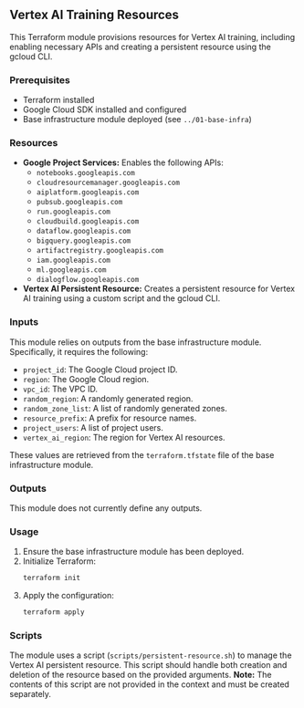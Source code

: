 ## Vertex AI Training Resources

This Terraform module provisions resources for Vertex AI training, including enabling necessary APIs and creating a persistent resource using the gcloud CLI.

### Prerequisites

*   Terraform installed
*   Google Cloud SDK installed and configured
*   Base infrastructure module deployed (see `../01-base-infra`)

### Resources

*   **Google Project Services:** Enables the following APIs:
    *   `notebooks.googleapis.com`
    *   `cloudresourcemanager.googleapis.com`
    *   `aiplatform.googleapis.com`
    *   `pubsub.googleapis.com`
    *   `run.googleapis.com`
    *   `cloudbuild.googleapis.com`
    *   `dataflow.googleapis.com`
    *   `bigquery.googleapis.com`
    *   `artifactregistry.googleapis.com`
    *   `iam.googleapis.com`
    *   `ml.googleapis.com`
    *   `dialogflow.googleapis.com`
*   **Vertex AI Persistent Resource:** Creates a persistent resource for Vertex AI training using a custom script and the gcloud CLI.

### Inputs

This module relies on outputs from the base infrastructure module.  Specifically, it requires the following:

*   `project_id`: The Google Cloud project ID.
*   `region`: The Google Cloud region.
*   `vpc_id`: The VPC ID.
*   `random_region`: A randomly generated region.
*   `random_zone_list`: A list of randomly generated zones.
*   `resource_prefix`: A prefix for resource names.
*   `project_users`: A list of project users.
*   `vertex_ai_region`: The region for Vertex AI resources.

These values are retrieved from the `terraform.tfstate` file of the base infrastructure module.

### Outputs

This module does not currently define any outputs.

### Usage

1.  Ensure the base infrastructure module has been deployed.
2.  Initialize Terraform:
    ```bash
    terraform init
    ```
3.  Apply the configuration:
    ```bash
    terraform apply
    ```

### Scripts

The module uses a script (`scripts/persistent-resource.sh`) to manage the Vertex AI persistent resource.  This script should handle both creation and deletion of the resource based on the provided arguments.  **Note:** The contents of this script are not provided in the context and must be created separately.
